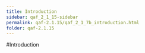 ```yaml
---
title: Introduction
sidebar: qaf_2_1_15-sidebar
permalink: qaf-2.1.15/qaf_2_1_7b_introduction.html
folder: qaf-2.1.15
---
```

#Introduction